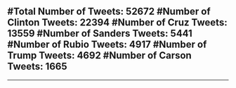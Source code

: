 #Total Number of Tweets: 52672 
#Number of Clinton Tweets: 22394
#Number of Cruz Tweets: 13559
#Number of Sanders Tweets: 5441
#Number of Rubio Tweets: 4917
#Number of Trump Tweets: 4692
#Number of Carson Tweets: 1665
---
---
